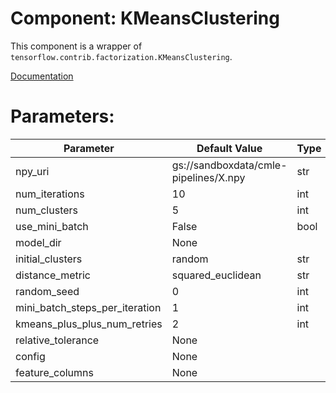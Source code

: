 # Component: KMeansClustering

This component is a wrapper of `tensorflow.contrib.factorization.KMeansClustering`.

[Documentation](https://www.tensorflow.org/api_docs/python/tf/contrib/factorization/KMeansClustering)

# Parameters:

| Parameter | Default Value | Type |
| --------- | ------------- | ---- |
| npy_uri | gs://sandboxdata/cmle-pipelines/X.npy | str |
| num_iterations | 10 | int |
| num_clusters | 5 | int |
| use_mini_batch | False | bool |
| model_dir | None |  |
| initial_clusters | random | str |
| distance_metric | squared_euclidean | str |
| random_seed | 0 | int |
| mini_batch_steps_per_iteration | 1 | int |
| kmeans_plus_plus_num_retries | 2 | int |
| relative_tolerance | None |  |
| config | None |  |
| feature_columns | None |  |


